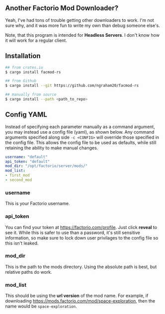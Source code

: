 ## Another Factorio Mod Downloader?
Yeah, I've had tons of trouble getting other downloaders to work. I'm not sure why, and it was more fun to write my own than debug someone else's.

Note, that this program is intended for **Headless Servers**. I don't know how it will work for a regular client.

## Installation
```bash
## from crates.io
$ cargo install facmod-rs

## from Github
$ cargo install --git https://github.com/ngraham20/facmod-rs

## manually from source
$ cargo install --path <path_to_repo>
```

## Config YAML
Instead of specifying each parameter manually as a command argument, you may instead use a config file (yaml), as shown below. Any command arguments specified along side `-c <CONFIG>` will override those specified in the config file. This allows the config file to be used as defaults, while still retaining the ability to make manual changes.

```yaml
username: "default"
api_token: "default"
mod_dir: "/opt/factorio/server/mods/"
mod_list:
- first_mod
- second_mod
```

### username
This is your Factorio username.

### api_token
You can find your token at https://factorio.com/profile. Just click **reveal** to see it. While this is safer to use than a password, it's still sensitive information, so make sure to lock down user privilages to the config file so this isn't leaked.

### mod_dir
This is the path to the mods directory. Using the absolute path is best, but relative paths do work.

### mod_list
This should be using the **url version** of the mod name. For example, if downloading https://mods.factorio.com/mod/space-exploration, then the name would be `space-exploration`.
